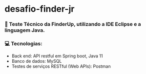 # desafio-finder-jr

### 🚀 Teste Técnico da FinderUp, utilizando a IDE Eclipse e a linguagem Java. 

### 💻 Tecnologias:
* Back end: API restful em Spring boot, Java 11
* Banco de dados: MySQL
* Testes de serviços RESTful (Web APIs): Postman

